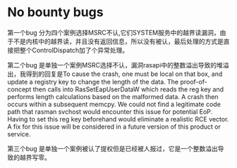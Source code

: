 # No bounty bugs

第一个bug 分为四个案例选择MSRC不认,它们SYSTEM服务中的越界读漏洞，由于不是内核中的越界读，并且没有返回信息，所以没有被认，最后处理的方式是直接把整个ControlDispatch加了个异常处理。    

第二个bug 是单独一个案例MSRC选择不认，漏洞rasapi中的整数溢出导致的堆溢出，我得到的回复是To cause the crash, one must be local on that box, and update a registry key to change the length of the data. The proof-of-concept then calls into RasSetEapUserDataW which reads the reg key and performs length calculations based on the malformed data. A crash then occurs within a subsequent memcpy. We could not find a legitimate code path that rasman svchost would encounter this issue for potential EoP. Having to set this reg key beforehand would eliminate a realistic RCE vector.  A fix for this issue will be considered in a future version of this product or service.

第三个bug 是单独一个案例被认了提权但是已经被人报过，它是一个整数溢出导致的越界写零。
